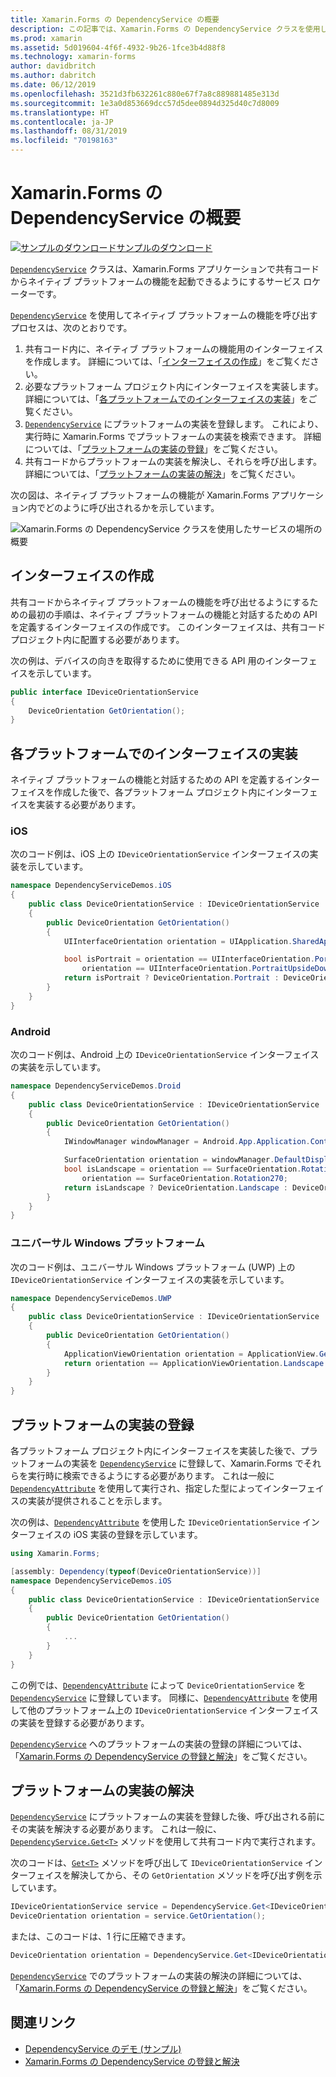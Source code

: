 ```yaml
---
title: Xamarin.Forms の DependencyService の概要
description: この記事では、Xamarin.Forms の DependencyService クラスを使用してネイティブ プラットフォームの機能を呼び出す方法について説明します。
ms.prod: xamarin
ms.assetid: 5d019604-4f6f-4932-9b26-1fce3b4d88f8
ms.technology: xamarin-forms
author: davidbritch
ms.author: dabritch
ms.date: 06/12/2019
ms.openlocfilehash: 3521d3fb632261c880e67f7a8c889881485e313d
ms.sourcegitcommit: 1e3a0d853669dcc57d5dee0894d325d40c7d8009
ms.translationtype: HT
ms.contentlocale: ja-JP
ms.lasthandoff: 08/31/2019
ms.locfileid: "70198163"
---
```

# <a name="xamarinforms-dependencyservice-introduction"></a>Xamarin.Forms の DependencyService の概要

[![サンプルのダウンロード](~/media/shared/download.png)サンプルのダウンロード](https://docs.microsoft.com/samples/xamarin/xamarin-forms-samples/dependencyservice/)

[`DependencyService`](xref:Xamarin.Forms.DependencyService) クラスは、Xamarin.Forms アプリケーションで共有コードからネイティブ プラットフォームの機能を起動できるようにするサービス ロケーターです。

[`DependencyService`](xref:Xamarin.Forms.DependencyService) を使用してネイティブ プラットフォームの機能を呼び出すプロセスは、次のとおりです。

1. 共有コード内に、ネイティブ プラットフォームの機能用のインターフェイスを作成します。 詳細については、「[インターフェイスの作成](#create-an-interface)」をご覧ください。
1. 必要なプラットフォーム プロジェクト内にインターフェイスを実装します。 詳細については、「[各プラットフォームでのインターフェイスの実装](#implement-the-interface-on-each-platform)」をご覧ください。
1. [`DependencyService`](xref:Xamarin.Forms.DependencyService) にプラットフォームの実装を登録します。 これにより、実行時に Xamarin.Forms でプラットフォームの実装を検索できます。 詳細については、「[プラットフォームの実装の登録](#register-the-platform-implementations)」をご覧ください。
1. 共有コードからプラットフォームの実装を解決し、それらを呼び出します。 詳細については、「[プラットフォームの実装の解決](#resolve-the-platform-implementations)」をご覧ください。

次の図は、ネイティブ プラットフォームの機能が Xamarin.Forms アプリケーション内でどのように呼び出されるかを示しています。

![Xamarin.Forms の DependencyService クラスを使用したサービスの場所の概要](introduction-images/dependency-service.png "DependencyService サービスの場所")

## <a name="create-an-interface"></a>インターフェイスの作成

共有コードからネイティブ プラットフォームの機能を呼び出せるようにするための最初の手順は、ネイティブ プラットフォームの機能と対話するための API を定義するインターフェイスの作成です。 このインターフェイスは、共有コード プロジェクト内に配置する必要があります。

次の例は、デバイスの向きを取得するために使用できる API 用のインターフェイスを示しています。

```csharp
public interface IDeviceOrientationService
{
    DeviceOrientation GetOrientation();
}
```

## <a name="implement-the-interface-on-each-platform"></a>各プラットフォームでのインターフェイスの実装

ネイティブ プラットフォームの機能と対話するための API を定義するインターフェイスを作成した後で、各プラットフォーム プロジェクト内にインターフェイスを実装する必要があります。

### <a name="ios"></a>iOS

次のコード例は、iOS 上の `IDeviceOrientationService` インターフェイスの実装を示しています。

```csharp
namespace DependencyServiceDemos.iOS
{
    public class DeviceOrientationService : IDeviceOrientationService
    {
        public DeviceOrientation GetOrientation()
        {
            UIInterfaceOrientation orientation = UIApplication.SharedApplication.StatusBarOrientation;

            bool isPortrait = orientation == UIInterfaceOrientation.Portrait ||
                orientation == UIInterfaceOrientation.PortraitUpsideDown;
            return isPortrait ? DeviceOrientation.Portrait : DeviceOrientation.Landscape;
        }
    }
}
```

### <a name="android"></a>Android

次のコード例は、Android 上の `IDeviceOrientationService` インターフェイスの実装を示しています。

```csharp
namespace DependencyServiceDemos.Droid
{
    public class DeviceOrientationService : IDeviceOrientationService
    {
        public DeviceOrientation GetOrientation()
        {
            IWindowManager windowManager = Android.App.Application.Context.GetSystemService(Context.WindowService).JavaCast<IWindowManager>();

            SurfaceOrientation orientation = windowManager.DefaultDisplay.Rotation;
            bool isLandscape = orientation == SurfaceOrientation.Rotation90 ||
                orientation == SurfaceOrientation.Rotation270;
            return isLandscape ? DeviceOrientation.Landscape : DeviceOrientation.Portrait;
        }
    }
}
```

### <a name="universal-windows-platform"></a>ユニバーサル Windows プラットフォーム

次のコード例は、ユニバーサル Windows プラットフォーム (UWP) 上の `IDeviceOrientationService` インターフェイスの実装を示しています。

```csharp
namespace DependencyServiceDemos.UWP
{
    public class DeviceOrientationService : IDeviceOrientationService
    {
        public DeviceOrientation GetOrientation()
        {
            ApplicationViewOrientation orientation = ApplicationView.GetForCurrentView().Orientation;
            return orientation == ApplicationViewOrientation.Landscape ? DeviceOrientation.Landscape : DeviceOrientation.Portrait;
        }
    }
}
```

## <a name="register-the-platform-implementations"></a>プラットフォームの実装の登録

各プラットフォーム プロジェクト内にインターフェイスを実装した後で、プラットフォームの実装を [`DependencyService`](xref:Xamarin.Forms.DependencyService) に登録して、Xamarin.Forms でそれらを実行時に検索できるようにする必要があります。 これは一般に [`DependencyAttribute`](xref:Xamarin.Forms.DependencyAttribute) を使用して実行され、指定した型によってインターフェイスの実装が提供されることを示します。

次の例は、[`DependencyAttribute`](xref:Xamarin.Forms.DependencyAttribute) を使用した `IDeviceOrientationService` インターフェイスの iOS 実装の登録を示しています。

```csharp
using Xamarin.Forms;

[assembly: Dependency(typeof(DeviceOrientationService))]
namespace DependencyServiceDemos.iOS
{
    public class DeviceOrientationService : IDeviceOrientationService
    {
        public DeviceOrientation GetOrientation()
        {
            ...
        }
    }
}
```

この例では、[`DependencyAttribute`](xref:Xamarin.Forms.DependencyAttribute) によって `DeviceOrientationService` を [`DependencyService`](xref:Xamarin.Forms.DependencyService) に登録しています。 同様に、[`DependencyAttribute`](xref:Xamarin.Forms.DependencyAttribute) を使用して他のプラットフォーム上の `IDeviceOrientationService` インターフェイスの実装を登録する必要があります。

[`DependencyService`](xref:Xamarin.Forms.DependencyService) へのプラットフォームの実装の登録の詳細については、「[Xamarin.Forms の DependencyService の登録と解決](registration-and-resolution.md)」をご覧ください。

## <a name="resolve-the-platform-implementations"></a>プラットフォームの実装の解決

[`DependencyService`](xref:Xamarin.Forms.DependencyService) にプラットフォームの実装を登録した後、呼び出される前にその実装を解決する必要があります。 これは一般に、[`DependencyService.Get<T>`](xref:Xamarin.Forms.DependencyService.Get*) メソッドを使用して共有コード内で実行されます。

次のコードは、[`Get<T>`](xref:Xamarin.Forms.DependencyService.Get*) メソッドを呼び出して `IDeviceOrientationService` インターフェイスを解決してから、その `GetOrientation` メソッドを呼び出す例を示しています。

```csharp
IDeviceOrientationService service = DependencyService.Get<IDeviceOrientationService>();
DeviceOrientation orientation = service.GetOrientation();
```

または、このコードは、1 行に圧縮できます。

```csharp
DeviceOrientation orientation = DependencyService.Get<IDeviceOrientationService>().GetOrientation();
```

[`DependencyService`](xref:Xamarin.Forms.DependencyService) でのプラットフォームの実装の解決の詳細については、「[Xamarin.Forms の DependencyService の登録と解決](registration-and-resolution.md)」をご覧ください。

## <a name="related-links"></a>関連リンク

- [DependencyService のデモ (サンプル)](https://docs.microsoft.com/samples/xamarin/xamarin-forms-samples/dependencyservice/)
- [Xamarin.Forms の DependencyService の登録と解決](registration-and-resolution.md)
